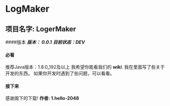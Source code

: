 # LogMaker
## 项目名字: LogerMaker
####版本
***版本： 0.0.1***
***目前状态：DEV***
#### 必看
推荐Java版本：1.8.0_192及以上
我希望你能看我们的 ***wiki***.
我在里面写了些关于开发的东西。
如果你开发时遇到了些问题，可以看看。
#### 接下来
感谢阁下的下载!
**作者:
1.hello-2048**
